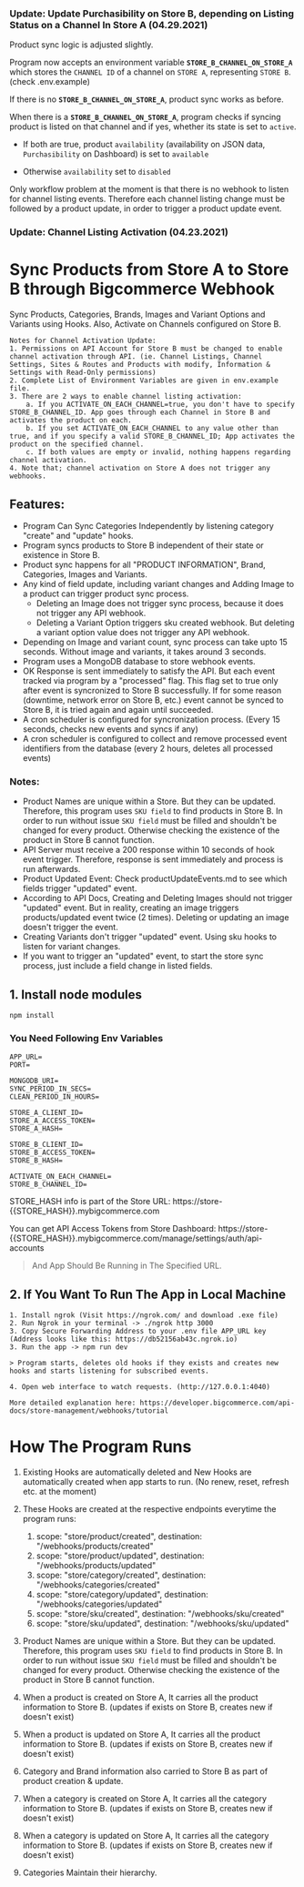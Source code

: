### Update: Update Purchasibility on Store B, depending on Listing Status on a Channel In Store A (04.29.2021)

Product sync logic is adjusted slightly.

Program now accepts an environment variable **`STORE_B_CHANNEL_ON_STORE_A`** which stores the `CHANNEL ID` of a channel on `STORE A`, representing `STORE B`. (check .env.example)

If there is no **`STORE_B_CHANNEL_ON_STORE_A`**, product sync works as before.

When there is a **`STORE_B_CHANNEL_ON_STORE_A`**, program checks if syncing product is listed on that channel and if yes, whether its state is set to `active`.

- If both are true, product `availability` (availability on JSON data, `Purchasibility` on Dashboard) is set to `available`

* Otherwise `availability` set to `disabled`

Only workflow problem at the moment is that there is no webhook to listen for channel listing events. Therefore each channel listing change must be followed by a product update, in order to trigger a product update event.

### Update: Channel Listing Activation (04.23.2021)

# Sync Products from Store A to Store B through Bigcommerce Webhook

Sync Products, Categories, Brands, Images and Variant Options and Variants using Hooks.
Also, Activate on Channels configured on Store B.

```
Notes for Channel Activation Update:
1. Permissions on API Account for Store B must be changed to enable channel activation through API. (ie. Channel Listings, Channel Settings, Sites & Routes and Products with modify, Information & Settings with Read-Only permissions)
2. Complete List of Environment Variables are given in env.example file.
3. There are 2 ways to enable channel listing activation:
    a. If you ACTIVATE_ON_EACH_CHANNEL=true, you don't have to specify STORE_B_CHANNEL_ID. App goes through each Channel in Store B and activates the product on each.
    b. If you set ACTIVATE_ON_EACH_CHANNEL to any value other than true, and if you specify a valid STORE_B_CHANNEL_ID; App activates the product on the specified channel.
    c. If both values are empty or invalid, nothing happens regarding channel activation.
4. Note that; channel activation on Store A does not trigger any webhooks.

```

## Features:

- Program Can Sync Categories Independently by listening category "create" and "update" hooks.
- Program syncs products to Store B independent of their state or existence in Store B.
- Product sync happens for all "PRODUCT INFORMATION", Brand, Categories, Images and Variants.
- Any kind of field update, including variant changes and Adding Image to a product can trigger product sync process.
  - Deleting an Image does not trigger sync process, because it does not trigger any API webhook.
  - Deleting a Variant Option triggers sku created webhook. But deleting a variant option value does not trigger any API webhook.
- Depending on Image and variant count, sync process can take upto 15 seconds. Without image and variants, it takes around 3 seconds.
- Program uses a MongoDB database to store webhook events.
- OK Response is sent immediately to satisfy the API. But each event tracked via program by a "processed" flag. This flag set to true only after event is syncronized to Store B successfully. If for some reason (downtime, network error on Store B, etc.) event cannot be synced to Store B, it is tried again and again until succeeded.
- A cron scheduler is configured for syncronization process. (Every 15 seconds, checks new events and syncs if any)
- A cron scheduler is configured to collect and remove processed event identifiers from the database (every 2 hours, deletes all processed events)

### Notes:

- Product Names are unique within a Store. But they can be updated. Therefore, this program uses `SKU field` to find products in Store B. In order to run without issue `SKU field` must be filled and shouldn't be changed for every product. Otherwise checking the existence of the product in Store B cannot function.
- API Server must receive a 200 response within 10 seconds of hook event trigger. Therefore, response is sent immediately and process is run afterwards.
- Product Updated Event: Check productUpdateEvents.md to see which fields trigger "updated" event.
- According to API Docs, Creating and Deleting Images should not trigger "updated" event. But in reality, creating an image triggers products/updated event twice (2 times). Deleting or updating an image doesn't trigger the event.
- Creating Variants don't trigger "updated" event. Using sku hooks to listen for variant changes.
- If you want to trigger an "updated" event, to start the store sync process, just include a field change in listed fields.

## 1. Install node modules

```
npm install
```

### You Need Following Env Variables

```
APP_URL=
PORT=

MONGODB_URI=
SYNC_PERIOD_IN_SECS=
CLEAN_PERIOD_IN_HOURS=

STORE_A_CLIENT_ID=
STORE_A_ACCESS_TOKEN=
STORE_A_HASH=

STORE_B_CLIENT_ID=
STORE_B_ACCESS_TOKEN=
STORE_B_HASH=

ACTIVATE_ON_EACH_CHANNEL=
STORE_B_CHANNEL_ID=
```

STORE_HASH info is part of the Store URL: https://store-{{STORE_HASH}}.mybigcommerce.com

You can get API Access Tokens from Store Dashboard: https://store-{{STORE_HASH}}.mybigcommerce.com/manage/settings/auth/api-accounts

> And App Should Be Running in The Specified URL.

## 2. If You Want To Run The App in Local Machine

```
1. Install ngrok (Visit https://ngrok.com/ and download .exe file)
2. Run Ngrok in your terminal -> ./ngrok http 3000
3. Copy Secure Forwarding Address to your .env file APP_URL key (Address looks like this: https://db52156ab43c.ngrok.io)
3. Run the app -> npm run dev

> Program starts, deletes old hooks if they exists and creates new hooks and starts listening for subscribed events.

4. Open web interface to watch requests. (http://127.0.0.1:4040)

More detailed explanation here: https://developer.bigcommerce.com/api-docs/store-management/webhooks/tutorial
```

# How The Program Runs

1. Existing Hooks are automatically deleted and New Hooks are automatically created when app starts to run. (No renew, reset, refresh etc. at the moment)
2. These Hooks are created at the respective endpoints everytime the program runs:

   1. scope: "store/product/created", destination: "/webhooks/products/created"
   2. scope: "store/product/updated", destination: "/webhooks/products/updated"
   3. scope: "store/category/created", destination: "/webhooks/categories/created"
   4. scope: "store/category/updated", destination: "/webhooks/categories/updated"
   5. scope: "store/sku/created", destination: "/webhooks/sku/created"
   6. scope: "store/sku/updated", destination: "/webhooks/sku/updated"

3. Product Names are unique within a Store. But they can be updated. Therefore, this program uses `SKU field` to find products in Store B. In order to run without issue `SKU field` must be filled and shouldn't be changed for every product. Otherwise checking the existence of the product in Store B cannot function.

4. When a product is created on Store A, It carries all the product information to Store B. (updates if exists on Store B, creates new if doesn't exist)

5. When a product is updated on Store A, It carries all the product information to Store B. (updates if exists on Store B, creates new if doesn't exist)

6. Category and Brand information also carried to Store B as part of product creation & update.

7. When a category is created on Store A, It carries all the category information to Store B. (updates if exists on Store B, creates new if doesn't exist)

8. When a category is updated on Store A, It carries all the category information to Store B. (updates if exists on Store B, creates new if doesn't exist)

9. Categories Maintain their hierarchy.
